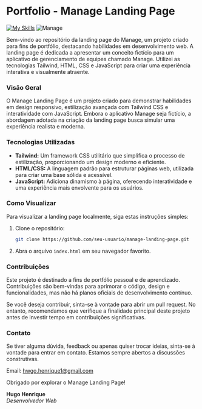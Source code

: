 # Portfolio - Manage Landing Page
[![My Skills](https://skillicons.dev/icons?i=js,html,css,tailwind)](https://skillicons.dev)
![Manage]("./images/manage-print-desktop.png")

Bem-vindo ao repositório da landing page do Manage, um projeto criado para fins de portfólio, destacando habilidades em desenvolvimento web. A landing page é dedicada a apresentar um conceito fictício para um aplicativo de gerenciamento de equipes chamado Manage. Utilizei as tecnologias Tailwind, HTML, CSS e JavaScript para criar uma experiência interativa e visualmente atraente.

### Visão Geral

O Manage Landing Page é um projeto criado para demonstrar habilidades em design responsivo, estilização avançada com Tailwind CSS e interatividade com JavaScript. Embora o aplicativo Manage seja fictício, a abordagem adotada na criação da landing page busca simular uma experiência realista e moderna.

### Tecnologias Utilizadas

- **Tailwind:** Um framework CSS utilitário que simplifica o processo de estilização, proporcionando um design moderno e eficiente.
- **HTML/CSS:** A linguagem padrão para estruturar páginas web, utilizada para criar uma base sólida e acessível.
- **JavaScript:** Adiciona dinamismo à página, oferecendo interatividade e uma experiência mais envolvente para os usuários.

### Como Visualizar

Para visualizar a landing page localmente, siga estas instruções simples:

1. Clone o repositório:

    ```bash
    git clone https://github.com/seu-usuario/manage-landing-page.git
    ```

2. Abra o arquivo `index.html` em seu navegador favorito.

### Contribuições

Este projeto é destinado a fins de portfólio pessoal e de aprendizado. Contribuições são bem-vindas para aprimorar o código, design e funcionalidades, mas não há planos oficiais de desenvolvimento contínuo.

Se você deseja contribuir, sinta-se à vontade para abrir um pull request. No entanto, recomendamos que verifique a finalidade principal deste projeto antes de investir tempo em contribuições significativas.

### Contato

Se tiver alguma dúvida, feedback ou apenas quiser trocar ideias, sinta-se à vontade para entrar em contato. Estamos sempre abertos a discussões construtivas.

Email: hwgo.henrique1@gmail.com

Obrigado por explorar o Manage Landing Page!

**Hugo Henrique**  
*Desenvolvedor Web*
